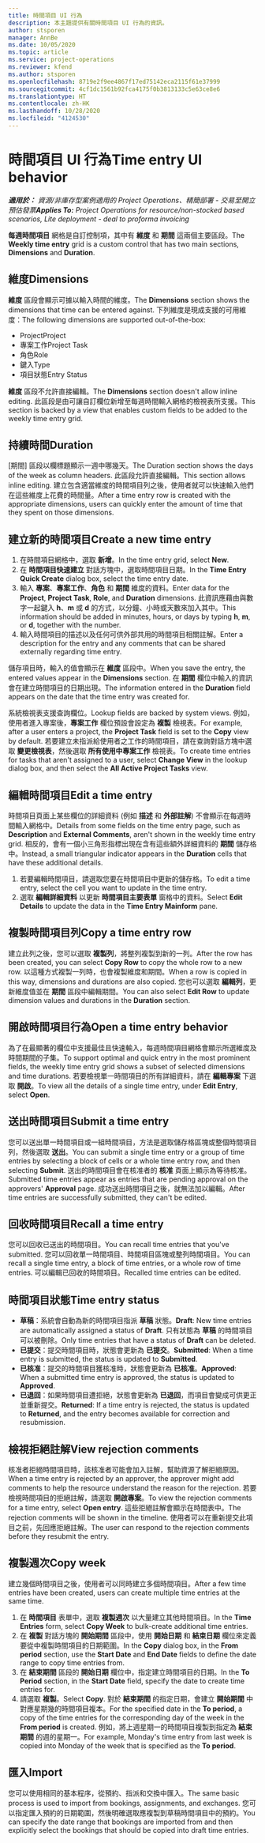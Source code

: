 ```yaml
---
title: 時間項目 UI 行為
description: 本主題提供有關時間項目 UI 行為的資訊。
author: stsporen
manager: AnnBe
ms.date: 10/05/2020
ms.topic: article
ms.service: project-operations
ms.reviewer: kfend
ms.author: stsporen
ms.openlocfilehash: 8719e2f9ee4867f17ed75142eca2115f61e37999
ms.sourcegitcommit: 4cf1dc1561b92fca4175f0b3813133c5e63ce8e6
ms.translationtype: HT
ms.contentlocale: zh-HK
ms.lasthandoff: 10/28/2020
ms.locfileid: "4124530"
---
```

# <a name="time-entry-ui-behavior"></a><span data-ttu-id="83051-103">時間項目 UI 行為</span><span class="sxs-lookup"><span data-stu-id="83051-103">Time entry UI behavior</span></span>

<span data-ttu-id="83051-104">_**適用於：** 資源/非庫存型案例適用的 Project Operations、精簡部署 - 交易至開立預估發票_</span><span class="sxs-lookup"><span data-stu-id="83051-104">_**Applies To:** Project Operations for resource/non-stocked based scenarios, Lite deployment - deal to proforma invoicing_</span></span>


<span data-ttu-id="83051-105">**每週時間項目** 網格是自訂控制項，其中有 **維度** 和 **期間** 這兩個主要區段。</span><span class="sxs-lookup"><span data-stu-id="83051-105">The **Weekly time entry** grid is a custom control that has two main sections, **Dimensions** and **Duration**.</span></span>

## <a name="dimensions"></a><span data-ttu-id="83051-106">維度</span><span class="sxs-lookup"><span data-stu-id="83051-106">Dimensions</span></span>
<span data-ttu-id="83051-107">**維度** 區段會顯示可據以輸入時間的維度。</span><span class="sxs-lookup"><span data-stu-id="83051-107">The **Dimensions** section shows the dimensions that time can be entered against.</span></span> <span data-ttu-id="83051-108">下列維度是現成支援的可用維度：</span><span class="sxs-lookup"><span data-stu-id="83051-108">The following dimensions are supported out-of-the-box:</span></span>

  - <span data-ttu-id="83051-109">Project</span><span class="sxs-lookup"><span data-stu-id="83051-109">Project</span></span>
  - <span data-ttu-id="83051-110">專案工作</span><span class="sxs-lookup"><span data-stu-id="83051-110">Project Task</span></span>
  - <span data-ttu-id="83051-111">角色</span><span class="sxs-lookup"><span data-stu-id="83051-111">Role</span></span>
  - <span data-ttu-id="83051-112">鍵入</span><span class="sxs-lookup"><span data-stu-id="83051-112">Type</span></span>
  - <span data-ttu-id="83051-113">項目狀態</span><span class="sxs-lookup"><span data-stu-id="83051-113">Entry Status</span></span>

<span data-ttu-id="83051-114">**維度** 區段不允許直接編輯。</span><span class="sxs-lookup"><span data-stu-id="83051-114">The **Dimensions** section doesn't allow inline editing.</span></span> <span data-ttu-id="83051-115">此區段是由可讓自訂欄位新增至每週時間輸入網格的檢視表所支援。</span><span class="sxs-lookup"><span data-stu-id="83051-115">This section is backed by a view that enables custom fields to be added to the weekly time entry grid.</span></span>

## <a name="duration"></a><span data-ttu-id="83051-116">持續時間</span><span class="sxs-lookup"><span data-stu-id="83051-116">Duration</span></span>
<span data-ttu-id="83051-117">[期間] 區段以欄標題顯示一週中哪幾天。</span><span class="sxs-lookup"><span data-stu-id="83051-117">The Duration section shows the days of the week as column headers.</span></span> <span data-ttu-id="83051-118">此區段允許直接編輯。</span><span class="sxs-lookup"><span data-stu-id="83051-118">This section allows inline editing.</span></span> <span data-ttu-id="83051-119">建立包含適當維度的時間項目列之後，使用者就可以快速輸入他們在這些維度上花費的時間量。</span><span class="sxs-lookup"><span data-stu-id="83051-119">After a time entry row is created with the appropriate dimensions, users can quickly enter the amount of time that they spent on those dimensions.</span></span>

## <a name="create-a-new-time-entry"></a><span data-ttu-id="83051-120">建立新的時間項目</span><span class="sxs-lookup"><span data-stu-id="83051-120">Create a new time entry</span></span>

1. <span data-ttu-id="83051-121">在時間項目網格中，選取 **新增**。</span><span class="sxs-lookup"><span data-stu-id="83051-121">In the time entry grid, select **New**.</span></span> 
2. <span data-ttu-id="83051-122">在 **時間項目快速建立** 對話方塊中，選取時間項目日期。</span><span class="sxs-lookup"><span data-stu-id="83051-122">In the **Time Entry Quick Create** dialog box, select the time entry date.</span></span>
3. <span data-ttu-id="83051-123">輸入 **專案**、**專案工作**、**角色** 和 **期間** 維度的資料。</span><span class="sxs-lookup"><span data-stu-id="83051-123">Enter data for the **Project**, **Project Task**, **Role**, and **Duration** dimensions.</span></span> <span data-ttu-id="83051-124">此資訊應藉由與數字一起鍵入 **h**、**m** 或 **d** 的方式，以分鐘、小時或天數來加入其中。</span><span class="sxs-lookup"><span data-stu-id="83051-124">This information should be added in minutes, hours, or days by typing **h**, **m**, or **d**, together with the number.</span></span> 
4. <span data-ttu-id="83051-125">輸入時間項目的描述以及任何可供外部共用的時間項目相關註解。</span><span class="sxs-lookup"><span data-stu-id="83051-125">Enter a description for the entry and any comments that can be shared externally regarding time entry.</span></span> 

<span data-ttu-id="83051-126">儲存項目時，輸入的值會顯示在 **維度** 區段中。</span><span class="sxs-lookup"><span data-stu-id="83051-126">When you save the entry, the entered values appear in the **Dimensions** section.</span></span> <span data-ttu-id="83051-127">在 **期間** 欄位中輸入的資訊會在建立時間項目的日期出現。</span><span class="sxs-lookup"><span data-stu-id="83051-127">The information entered in the **Duration** field appears on the date that the time entry was created for.</span></span>

<span data-ttu-id="83051-128">系統檢視表支援查詢欄位。</span><span class="sxs-lookup"><span data-stu-id="83051-128">Lookup fields are backed by system views.</span></span> <span data-ttu-id="83051-129">例如，使用者進入專案後，**專案工作** 欄位預設會設定為 **複製** 檢視表。</span><span class="sxs-lookup"><span data-stu-id="83051-129">For example, after a user enters a project, the **Project Task** field is set to the **Copy** view by default.</span></span> <span data-ttu-id="83051-130">若要建立未指派給使用者之工作的時間項目，請在查詢對話方塊中選取 **變更檢視表**，然後選取 **所有使用中專案工作** 檢視表。</span><span class="sxs-lookup"><span data-stu-id="83051-130">To create time entries for tasks that aren't assigned to a user, select **Change View** in the lookup dialog box, and then select the **All Active Project Tasks** view.</span></span>

## <a name="edit-a-time-entry"></a><span data-ttu-id="83051-131">編輯時間項目</span><span class="sxs-lookup"><span data-stu-id="83051-131">Edit a time entry</span></span> 
<span data-ttu-id="83051-132">時間項目頁面上某些欄位的詳細資料 (例如 **描述** 和 **外部註解**) 不會顯示在每週時間輸入網格中。</span><span class="sxs-lookup"><span data-stu-id="83051-132">Details from some fields on the time entry page, such as **Description** and **External Comments**, aren't shown in the weekly time entry grid.</span></span> <span data-ttu-id="83051-133">相反的，會有一個小三角形指標出現在含有這些額外詳細資料的 **期間** 儲存格中。</span><span class="sxs-lookup"><span data-stu-id="83051-133">Instead, a small triangular indicator appears in the **Duration** cells that have these additional details.</span></span> 

1. <span data-ttu-id="83051-134">若要編輯時間項目，請選取您要在時間項目中更新的儲存格。</span><span class="sxs-lookup"><span data-stu-id="83051-134">To edit a time entry, select the cell you want to update in the time entry.</span></span>
2. <span data-ttu-id="83051-135">選取 **編輯詳細資料** 以更新 **時間項目主要表單** 窗格中的資料。</span><span class="sxs-lookup"><span data-stu-id="83051-135">Select **Edit Details** to update the data in the **Time Entry Mainform** pane.</span></span> 

## <a name="copy-a-time-entry-row"></a><span data-ttu-id="83051-136">複製時間項目列</span><span class="sxs-lookup"><span data-stu-id="83051-136">Copy a time entry row</span></span>
<span data-ttu-id="83051-137">建立此列之後，您可以選取 **複製列**，將整列複製到新的一列。</span><span class="sxs-lookup"><span data-stu-id="83051-137">After the row has been created, you can select **Copy Row** to copy the whole row to a new row.</span></span> <span data-ttu-id="83051-138">以這種方式複製一列時，也會複製維度和期間。</span><span class="sxs-lookup"><span data-stu-id="83051-138">When a row is copied in this way, dimensions and durations are also copied.</span></span> <span data-ttu-id="83051-139">您也可以選取 **編輯列**，更新維度值並在 **期間** 區段中編輯期間。</span><span class="sxs-lookup"><span data-stu-id="83051-139">You can also select **Edit Row** to update dimension values and durations in the **Duration** section.</span></span>

## <a name="open-a-time-entry-behavior"></a><span data-ttu-id="83051-140">開啟時間項目行為</span><span class="sxs-lookup"><span data-stu-id="83051-140">Open a time entry behavior</span></span>
<span data-ttu-id="83051-141">為了在最顯著的欄位中支援最佳且快速輸入，每週時間項目網格會顯示所選維度及時間期間的子集。</span><span class="sxs-lookup"><span data-stu-id="83051-141">To support optimal and quick entry in the most prominent fields, the weekly time entry grid shows a subset of selected dimensions and time durations.</span></span> <span data-ttu-id="83051-142">若要檢視單一時間項目的所有詳細資料，請在 **編輯專案** 下選取 **開啟**。</span><span class="sxs-lookup"><span data-stu-id="83051-142">To view all the details of a single time entry, under **Edit Entry**, select **Open**.</span></span>

## <a name="submit-a-time-entry"></a><span data-ttu-id="83051-143">送出時間項目</span><span class="sxs-lookup"><span data-stu-id="83051-143">Submit a time entry</span></span>
<span data-ttu-id="83051-144">您可以送出單一時間項目或一組時間項目，方法是選取儲存格區塊或整個時間項目列，然後選取 **送出**。</span><span class="sxs-lookup"><span data-stu-id="83051-144">You can submit a single time entry or a group of time entries by selecting a block of cells or a whole time entry row, and then selecting **Submit**.</span></span> <span data-ttu-id="83051-145">送出的時間項目會在核准者的 **核准** 頁面上顯示為等待核准。</span><span class="sxs-lookup"><span data-stu-id="83051-145">Submitted time entries appear as entries that are pending approval on the approvers' **Approval** page.</span></span> <span data-ttu-id="83051-146">成功送出時間項目之後，就無法加以編輯。</span><span class="sxs-lookup"><span data-stu-id="83051-146">After time entries are successfully submitted, they can't be edited.</span></span>

## <a name="recall-a-time-entry"></a><span data-ttu-id="83051-147">回收時間項目</span><span class="sxs-lookup"><span data-stu-id="83051-147">Recall a time entry</span></span>
<span data-ttu-id="83051-148">您可以回收已送出的時間項目。</span><span class="sxs-lookup"><span data-stu-id="83051-148">You can recall time entries that you've submitted.</span></span> <span data-ttu-id="83051-149">您可以回收單一時間項目、時間項目區塊或整列時間項目。</span><span class="sxs-lookup"><span data-stu-id="83051-149">You can recall a single time entry, a block of time entries, or a whole row of time entries.</span></span> <span data-ttu-id="83051-150">可以編輯已回收的時間項目。</span><span class="sxs-lookup"><span data-stu-id="83051-150">Recalled time entries can be edited.</span></span>

## <a name="time-entry-status"></a><span data-ttu-id="83051-151">時間項目狀態</span><span class="sxs-lookup"><span data-stu-id="83051-151">Time entry status</span></span>

- <span data-ttu-id="83051-152">**草稿**：系統會自動為新的時間項目指派 **草稿** 狀態。</span><span class="sxs-lookup"><span data-stu-id="83051-152">**Draft**: New time entries are automatically assigned a status of **Draft**.</span></span> <span data-ttu-id="83051-153">只有狀態為 **草稿** 的時間項目可以被刪除。</span><span class="sxs-lookup"><span data-stu-id="83051-153">Only time entries that have a status of **Draft** can be deleted.</span></span>
- <span data-ttu-id="83051-154">**已提交**：提交時間項目時，狀態會更新為 **已提交**。</span><span class="sxs-lookup"><span data-stu-id="83051-154">**Submitted**: When a time entry is submitted, the status is updated to **Submitted**.</span></span> 
- <span data-ttu-id="83051-155">**已核准**：提交的時間項目獲核准時，狀態會更新為 **已核准**。</span><span class="sxs-lookup"><span data-stu-id="83051-155">**Approved**: When a submitted time entry is approved, the status is updated to **Approved**.</span></span> 
- <span data-ttu-id="83051-156">**已退回**：如果時間項目遭拒絕，狀態會更新為 **已退回**，而項目會變成可供更正並重新提交。</span><span class="sxs-lookup"><span data-stu-id="83051-156">**Returned**: If a time entry is rejected, the status is updated to **Returned**, and the entry becomes available for correction and resubmission.</span></span> 

## <a name="view-rejection-comments"></a><span data-ttu-id="83051-157">檢視拒絕註解</span><span class="sxs-lookup"><span data-stu-id="83051-157">View rejection comments</span></span>
<span data-ttu-id="83051-158">核准者拒絕時間項目時，該核准者可能會加入註解，幫助資源了解拒絕原因。</span><span class="sxs-lookup"><span data-stu-id="83051-158">When a time entry is rejected by an approver, the approver might add comments to help the resource understand the reason for the rejection.</span></span> <span data-ttu-id="83051-159">若要檢視時間項目的拒絕註解，請選取 **開啟專案**。</span><span class="sxs-lookup"><span data-stu-id="83051-159">To view the rejection comments for a time entry, select **Open entry**.</span></span> <span data-ttu-id="83051-160">這些拒絕註解會顯示在時間表中。</span><span class="sxs-lookup"><span data-stu-id="83051-160">The rejection comments will be shown in the timeline.</span></span> <span data-ttu-id="83051-161">使用者可以在重新提交此項目之前，先回應拒絕註解。</span><span class="sxs-lookup"><span data-stu-id="83051-161">The user can respond to the rejection comments before they resubmit the entry.</span></span>

## <a name="copy-week"></a><span data-ttu-id="83051-162">複製週次</span><span class="sxs-lookup"><span data-stu-id="83051-162">Copy week</span></span>
<span data-ttu-id="83051-163">建立幾個時間項目之後，使用者可以同時建立多個時間項目。</span><span class="sxs-lookup"><span data-stu-id="83051-163">After a few time entries have been created, users can create multiple time entries at the same time.</span></span>

1. <span data-ttu-id="83051-164">在 **時間項目** 表單中，選取 **複製週次** 以大量建立其他時間項目。</span><span class="sxs-lookup"><span data-stu-id="83051-164">In the **Time Entries** form, select **Copy Week** to bulk-create additional time entries.</span></span> 
2. <span data-ttu-id="83051-165">在 **複製** 對話方塊的 **開始期間** 區段中，使用 **開始日期** 和 **結束日期** 欄位來定義要從中複製時間項目的日期範圍。</span><span class="sxs-lookup"><span data-stu-id="83051-165">In the **Copy** dialog box, in the **From period** section, use the **Start Date** and **End Date** fields to define the date range to copy time entries from.</span></span> 
3. <span data-ttu-id="83051-166">在 **結束期間** 區段的 **開始日期** 欄位中，指定建立時間項目的日期。</span><span class="sxs-lookup"><span data-stu-id="83051-166">In the **To Period** section, in the **Start Date** field, specify the date to create time entries for.</span></span> 
4. <span data-ttu-id="83051-167">請選取 **複製**。</span><span class="sxs-lookup"><span data-stu-id="83051-167">Select **Copy**.</span></span> <span data-ttu-id="83051-168">對於 **結束期間** 的指定日期，會建立 **開始期間** 中對應星期幾的時間項目複本。</span><span class="sxs-lookup"><span data-stu-id="83051-168">For the specified date in the **To period**, a copy of the time entries for the corresponding day of the week in the **From period** is created.</span></span> <span data-ttu-id="83051-169">例如，將上週星期一的時間項目複製到指定為 **結束期間** 的週的星期一。</span><span class="sxs-lookup"><span data-stu-id="83051-169">For example, Monday's time entry from last week is copied into Monday of the week that is specified as the **To period**.</span></span>

## <a name="import"></a><span data-ttu-id="83051-170">匯入</span><span class="sxs-lookup"><span data-stu-id="83051-170">Import</span></span>
<span data-ttu-id="83051-171">您可以使用相同的基本程序，從預約、指派和交換中匯入。</span><span class="sxs-lookup"><span data-stu-id="83051-171">The same basic process is used to import from bookings, assignments, and exchanges.</span></span> <span data-ttu-id="83051-172">您可以指定匯入預約的日期範圍，然後明確選取應複製到草稿時間項目中的預約。</span><span class="sxs-lookup"><span data-stu-id="83051-172">You can specify the date range that bookings are imported from and then explicitly select the bookings that should be copied into draft time entries.</span></span> 
